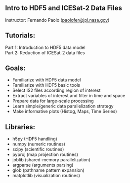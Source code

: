 Intro to HDF5 and ICESat-2 Data Files
-------------------------------------

Instructor: Fernando Paolo (paolofer@jpl.nasa.gov)  

## Tutorials:  

Part 1: Introduction to HDF5 data model  
Part 2: Reduction of ICESat-2 data files  

## Goals:  

- Familiarize with HDF5 data model  
- Familiarize with HDF5 basic tools  
- Select IS2 files according region of interest  
- Extract variables of interest and filter in time and space  
- Prepare data for large-scale processing  
- Learn simple/generic data parallelization strategy  
- Make informative plots (Histog, Maps, Time Series)  

## Libraries:    

- h5py (HDF5 handling)   
- numpy (numeric routines)  
- scipy (scientific routines)  
- pyproj (map projection routines)   
- joblib (shared-memory parallelization)  
- argparse (arguments parsing)  
- glob (pathname pattern expansion)  
- matplotlib (visualization routines)  
